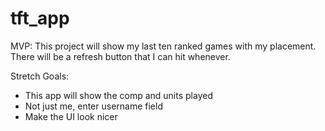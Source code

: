 # tft_app

MVP:
This project will show my last ten ranked games with my placement. There will be a refresh
button that I can hit whenever.

Stretch Goals:
- This app will show the comp and units played
- Not just me, enter username field
- Make the UI look nicer
